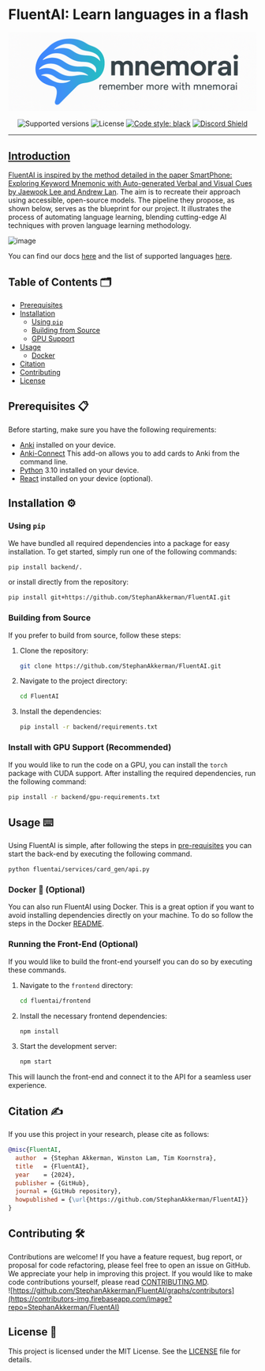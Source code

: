 # FluentAI: Learn languages in a flash

![FluentAI Banner](img/banner.png)

<p align="center">
  <img src="https://img.shields.io/badge/python-3.10-blue.svg" alt="Supported versions">
  <img src="https://img.shields.io/github/license/StephanAkkerman/FluentAI.svg?color=brightgreen" alt="License">
  <a href="https://github.com/psf/black"><img src="https://img.shields.io/badge/code%20style-black-000000.svg" alt="Code style: black"></a>
  <a href="https://discord.gg/z56zRXtNR5"><img src="https://dcbadge.limes.pink/api/server/https://discord.gg/z56zRXtNR5?style=flat" alt="Discord Shield"/>
</p>

---

## Introduction

FluentAI is inspired by the method detailed in the paper [SmartPhone: Exploring Keyword Mnemonic with Auto-generated Verbal and Visual Cues by Jaewook Lee and Andrew Lan](https://arxiv.org/pdf/2305.10436.pdf). The aim is to recreate their approach using accessible, open-source models.
The pipeline they propose, as shown below, serves as the blueprint for our project. It illustrates the process of automating language learning, blending cutting-edge AI techniques with proven language learning methodology.

![image](https://github.com/StephanAkkerman/FluentAI/assets/45365128/c9ca3190-b136-453d-91cd-f785eac11fa3)

You can find our docs [here](https://github.com/StephanAkkerman/FluentAI/wiki) and the list of supported languages [here](https://github.com/StephanAkkerman/FluentAI/wiki/Supported-languages).

## Table of Contents 🗂

- [Prerequisites](#prerequisites-)
- [Installation](#installation-)
    - [Using `pip`](#using-pip)
    - [Building from Source](#building-from-source)
    - [GPU Support](#gpu-support)
- [Usage](#usage-)
    - [Docker](#docker-) 
- [Citation](#citation-)
- [Contributing](#contributing-)
- [License](#license-)

## Prerequisites 📋

Before starting, make sure you have the following requirements:

- [Anki](https://apps.ankiweb.net/) installed on your device.
- [Anki-Connect](https://foosoft.net/projects/anki-connect/) This add-on allows you to add cards to Anki from the command line.
- [Python](https://www.python.org/downloads/) 3.10 installed on your device.
- [React](https://react.dev) installed on your device (optional).

## Installation ⚙️

### Using `pip`

We have bundled all required dependencies into a package for easy installation. To get started, simply run one of the following commands:

```bash
pip install backend/.
```

or install directly from the repository:

```bash
pip install git+https://github.com/StephanAkkerman/FluentAI.git
```

### Building from Source

If you prefer to build from source, follow these steps:

1. Clone the repository:

   ```bash
   git clone https://github.com/StephanAkkerman/FluentAI.git
   ```

2. Navigate to the project directory:

   ```bash
   cd FluentAI
   ```

3. Install the dependencies:

   ```bash
   pip install -r backend/requirements.txt
   ```

### Install with GPU Support (Recommended)

If you would like to run the code on a GPU, you can install the `torch` package with CUDA support.
After installing the required dependencies, run the following command:

```bash
pip install -r backend/gpu-requirements.txt
```

## Usage ⌨️

Using FluentAI is simple, after following the steps in [pre-requisites](#pre-requisites) you can start the back-end by executing the following command.
```bash
python fluentai/services/card_gen/api.py
``` 

### Docker 🐋 (Optional)

You can also run FluentAI using Docker. This is a great option if you want to avoid installing dependencies directly on your machine. To do so follow the steps in the Docker [README](backend/docker/README.md).

### Running the Front-End (Optional)

If you would like to build the front-end yourself you can do so by executing these commands.

1. Navigate to the `frontend` directory:

   ```bash
   cd fluentai/frontend
   ```

2. Install the necessary frontend dependencies:

   ```bash
   npm install
   ```

3. Start the development server:

   ```bash
   npm start
   ```

This will launch the front-end and connect it to the API for a seamless user experience.

## Citation ✍️

If you use this project in your research, please cite as follows:

```bibtex
@misc{FluentAI,
  author  = {Stephan Akkerman, Winston Lam, Tim Koornstra},
  title   = {FluentAI},
  year    = {2024},
  publisher = {GitHub},
  journal = {GitHub repository},
  howpublished = {\url{https://github.com/StephanAkkerman/FluentAI}}
}
```

## Contributing 🛠

Contributions are welcome! If you have a feature request, bug report, or proposal for code refactoring, please feel free to open an issue on GitHub. We appreciate your help in improving this project.
If you would like to make code contributions yourself, please read [CONTRIBUTING.MD](CONTRIBUTING.md).\
![https://github.com/StephanAkkerman/FluentAI/graphs/contributors](https://contributors-img.firebaseapp.com/image?repo=StephanAkkerman/FluentAI)

## License 📜

This project is licensed under the MIT License. See the [LICENSE](LICENSE) file for details.
